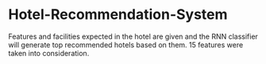 # Hotel-Recommendation-System

Features and facilities expected in the hotel are given and the RNN classifier will generate top recommended hotels based on them. 15 features were taken into consideration.
